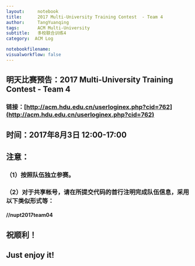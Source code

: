 ```yaml
---
layout:     notebook
title:      2017 Multi-University Training Contest  - Team 4
author:     TangYuanqing
tags: 		ACM Multi-University
subtitle:   多校联合训练4
category:  ACM Log

notebookfilename:
visualworkflow: false
---
```



## 明天比赛预告：2017 Multi-University Training Contest - Team 4
### 链接：[http://acm.hdu.edu.cn/userloginex.php?cid=762](http://acm.hdu.edu.cn/userloginex.php?cid=762)

## 时间：2017年8月3日 12:00-17:00
## 注意：
### （1）按照队伍独立参赛。
### （2）对于共享帐号，请在所提交代码的首行注明完成队伍信息，采用以下类似形式等：
#### //nupt2017team04

## 祝顺利！
## Just enjoy it!
